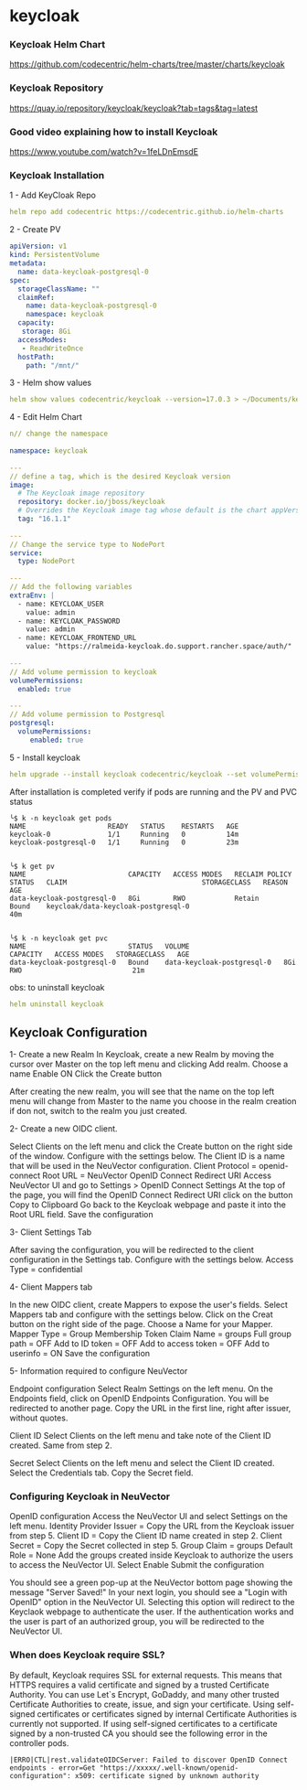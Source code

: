 # keycloak

### Keycloak Helm Chart
https://github.com/codecentric/helm-charts/tree/master/charts/keycloak

### Keycloak Repository
https://quay.io/repository/keycloak/keycloak?tab=tags&tag=latest

### Good video explaining how to install Keycloak
https://www.youtube.com/watch?v=1feLDnEmsdE


### Keycloak Installation
1 - Add KeyCloak Repo

```yaml
helm repo add codecentric https://codecentric.github.io/helm-charts
```

2 - Create PV

```yaml
apiVersion: v1
kind: PersistentVolume
metadata:
  name: data-keycloak-postgresql-0
spec:
  storageClassName: ""
  claimRef:
    name: data-keycloak-postgresql-0
    namespace: keycloak
  capacity:
   storage: 8Gi
  accessModes:
   - ReadWriteOnce
  hostPath:
    path: "/mnt/"
```

3 - Helm show values

```yaml
helm show values codecentric/keycloak --version=17.0.3 > ~/Documents/keycloak-test/codecentric.yaml
```

4 - Edit Helm Chart

```yaml
n// change the namespace
 
namespace: keycloak
 
---
// define a tag, which is the desired Keycloak version
image:
  # The Keycloak image repository
  repository: docker.io/jboss/keycloak
  # Overrides the Keycloak image tag whose default is the chart appVersion
  tag: "16.1.1"  
 
---
// Change the service type to NodePort
service:
  type: NodePort
 
---
// Add the following variables
extraEnv: |
  - name: KEYCLOAK_USER
    value: admin
  - name: KEYCLOAK_PASSWORD
    value: admin
  - name: KEYCLOAK_FRONTEND_URL
    value: "https://ralmeida-keycloak.do.support.rancher.space/auth/"
 
---
// Add volume permission to keycloak
volumePermissions:
  enabled: true
 
---
// Add volume permission to Postgresql
postgresql:
  volumePermissions:
     enabled: true
```

5 - Install keycloak

```yaml
helm upgrade --install keycloak codecentric/keycloak --set volumePermissions.enabled=true --set postgresql.volumePermissions.enabled=true --values codecentric.yaml
```
After installation is completed verify if pods are running and the PV and PVC status
```
╰$ k -n keycloak get pods
NAME                    READY   STATUS    RESTARTS   AGE
keycloak-0              1/1     Running   0          14m
keycloak-postgresql-0   1/1     Running   0          23m
 
 
╰$ k get pv             
NAME                         CAPACITY   ACCESS MODES   RECLAIM POLICY   STATUS   CLAIM                                 STORAGECLASS   REASON   AGE
data-keycloak-postgresql-0   8Gi        RWO            Retain           Bound    keycloak/data-keycloak-postgresql-0                           40m
 
 
╰$ k -n keycloak get pvc
NAME                         STATUS   VOLUME                       CAPACITY   ACCESS MODES   STORAGECLASS   AGE
data-keycloak-postgresql-0   Bound    data-keycloak-postgresql-0   8Gi        RWO                           21m
```

obs: to uninstall keycloak

```yaml
helm uninstall keycloak
```

## Keycloak Configuration

1- Create a new Realm
In Keycloak, create a new Realm by moving the cursor over Master on the top left menu and clicking Add realm.
Choose a name
Enable ON
Click the Create button

After creating the new realm, you will see that the name on the top left menu will change from Master to the name you choose in the realm creation if don not, switch to the realm you just created.

2- Create a new OIDC client. 

Select Clients on the left menu and click the Create button on the right side of the window. Configure with the settings below.
The Client ID is a name that will be used in the NeuVector configuration.
Client Protocol = openid-connect
Root URL = NeuVector OpenID Connect Redirect URI
Access NeuVector UI and go to Settings > OpenID Connect Settings
At the top of the page, you will find the OpenID Connect Redirect URI
click on the button Copy to Clipboard
Go back to the Keycloak webpage and paste it into the Root URL field.
Save the configuration

3- Client Settings Tab

After saving the configuration, you will be redirected to the client configuration in the Settings tab. Configure with the settings below.
Access Type = confidential

4- Client Mappers tab

In the new OIDC client, create Mappers to expose the user's fields. Select Mappers tab and configure with the settings below.
Click on the Creat button on the right side of the page.
Choose a Name for your Mapper.
Mapper Type = Group Membership
Token Claim Name = groups
Full group path = OFF
Add to ID token = OFF
Add to access token = OFF
Add to userinfo = ON
Save the configuration

5- Information required to configure NeuVector

Endpoint configuration
Select Realm Settings on the left menu.
On the Endpoints field, click on OpenID Endpoints Configuration. You will be redirected to another page.
Copy the URL in the first line, right after issuer, without quotes.

Client ID
Select Clients on the left menu and take note of the Client ID created. Same from step 2.

Secret
Select Clients on the left menu and select the Client ID created.
Select the Credentials tab.
Copy the Secret field.

### Configuring Keycloak in NeuVector

OpenID configuration
Access the NeuVector UI and select Settings on the left menu.
Identity Provider Issuer = Copy the URL from the Keycloak issuer from step 5.
Client ID = Copy the Client ID name created in step 2.
Client Secret = Copy the Secret collected in step 5.
Group Claim = groups
Default Role = None
Add the groups created inside Keycloak to authorize the users to access the NeuVector UI.
Select Enable
Submit the configuration

You should see a green pop-up at the NeuVector bottom page showing the message "Server Saved!"
In your next login, you should see a "Login with OpenID" option in the NeuVector UI. Selecting this option will redirect to the Keyclaok webpage to authenticate the user. If the authentication works and the user is part of an authorized group, you will be redirected to the NeuVector UI.

### When does Keycloak require SSL?
By default, Keycloak requires SSL for external requests. This means that HTTPS requires a valid certificate and signed by a trusted Certificate Authority.
You can use Let`s Encrypt, GoDaddy, and many other trusted Certificate Authorities to create, issue, and sign your certificate. Using self-signed certificates or certificates signed by internal Certificate Authorities is currently not supported.
If using self-signed certificates to a certificate signed by a non-trusted CA you should see the following error in the controller pods.

```
|ERRO|CTL|rest.validateOIDCServer: Failed to discover OpenID Connect endpoints - error=Get "https://xxxxx/.well-known/openid-configuration": x509: certificate signed by unknown authority
```
